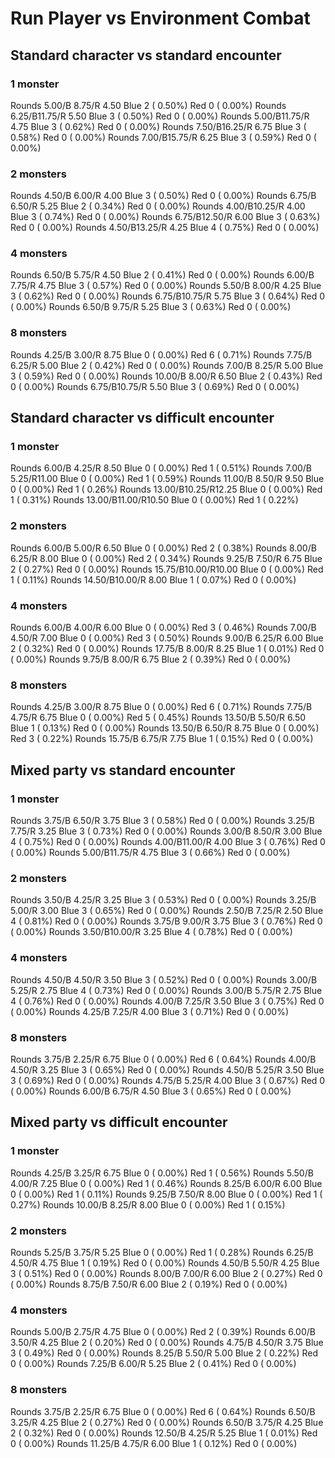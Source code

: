 # Run Player vs Environment Combat

## Standard character vs standard encounter

### 1 monster
Rounds  5.00/B 8.75/R 4.50 Blue 2 ( 0.50%) Red 0 ( 0.00%)
Rounds  6.25/B11.75/R 5.50 Blue 3 ( 0.50%) Red 0 ( 0.00%)
Rounds  5.00/B11.75/R 4.75 Blue 3 ( 0.62%) Red 0 ( 0.00%)
Rounds  7.50/B16.25/R 6.75 Blue 3 ( 0.58%) Red 0 ( 0.00%)
Rounds  7.00/B15.75/R 6.25 Blue 3 ( 0.59%) Red 0 ( 0.00%)

### 2 monsters
Rounds  4.50/B 6.00/R 4.00 Blue 3 ( 0.50%) Red 0 ( 0.00%)
Rounds  6.75/B 6.50/R 5.25 Blue 2 ( 0.34%) Red 0 ( 0.00%)
Rounds  4.00/B10.25/R 4.00 Blue 3 ( 0.74%) Red 0 ( 0.00%)
Rounds  6.75/B12.50/R 6.00 Blue 3 ( 0.63%) Red 0 ( 0.00%)
Rounds  4.50/B13.25/R 4.25 Blue 4 ( 0.75%) Red 0 ( 0.00%)

### 4 monsters
Rounds  6.50/B 5.75/R 4.50 Blue 2 ( 0.41%) Red 0 ( 0.00%)
Rounds  6.00/B 7.75/R 4.75 Blue 3 ( 0.57%) Red 0 ( 0.00%)
Rounds  5.50/B 8.00/R 4.25 Blue 3 ( 0.62%) Red 0 ( 0.00%)
Rounds  6.75/B10.75/R 5.75 Blue 3 ( 0.64%) Red 0 ( 0.00%)
Rounds  6.50/B 9.75/R 5.25 Blue 3 ( 0.63%) Red 0 ( 0.00%)

### 8 monsters
Rounds  4.25/B 3.00/R 8.75 Blue 0 ( 0.00%) Red 6 ( 0.71%)
Rounds  7.75/B 6.25/R 5.00 Blue 2 ( 0.42%) Red 0 ( 0.00%)
Rounds  7.00/B 8.25/R 5.00 Blue 3 ( 0.59%) Red 0 ( 0.00%)
Rounds 10.00/B 8.00/R 6.50 Blue 2 ( 0.43%) Red 0 ( 0.00%)
Rounds  6.75/B10.75/R 5.50 Blue 3 ( 0.69%) Red 0 ( 0.00%)
            

## Standard character vs difficult encounter

### 1 monster
Rounds  6.00/B 4.25/R 8.50 Blue 0 ( 0.00%) Red 1 ( 0.51%)
Rounds  7.00/B 5.25/R11.00 Blue 0 ( 0.00%) Red 1 ( 0.59%)
Rounds 11.00/B 8.50/R 9.50 Blue 0 ( 0.00%) Red 1 ( 0.26%)
Rounds 13.00/B10.25/R12.25 Blue 0 ( 0.00%) Red 1 ( 0.31%)
Rounds 13.00/B11.00/R10.50 Blue 0 ( 0.00%) Red 1 ( 0.22%)

### 2 monsters
Rounds  6.00/B 5.00/R 6.50 Blue 0 ( 0.00%) Red 2 ( 0.38%)
Rounds  8.00/B 6.25/R 8.00 Blue 0 ( 0.00%) Red 2 ( 0.34%)
Rounds  9.25/B 7.50/R 6.75 Blue 2 ( 0.27%) Red 0 ( 0.00%)
Rounds 15.75/B10.00/R10.00 Blue 0 ( 0.00%) Red 1 ( 0.11%)
Rounds 14.50/B10.00/R 8.00 Blue 1 ( 0.07%) Red 0 ( 0.00%)

### 4 monsters
Rounds  6.00/B 4.00/R 6.00 Blue 0 ( 0.00%) Red 3 ( 0.46%)
Rounds  7.00/B 4.50/R 7.00 Blue 0 ( 0.00%) Red 3 ( 0.50%)
Rounds  9.00/B 6.25/R 6.00 Blue 2 ( 0.32%) Red 0 ( 0.00%)
Rounds 17.75/B 8.00/R 8.25 Blue 1 ( 0.01%) Red 0 ( 0.00%)
Rounds  9.75/B 8.00/R 6.75 Blue 2 ( 0.39%) Red 0 ( 0.00%)

### 8 monsters
Rounds  4.25/B 3.00/R 8.75 Blue 0 ( 0.00%) Red 6 ( 0.71%)
Rounds  7.75/B 4.75/R 6.75 Blue 0 ( 0.00%) Red 5 ( 0.45%)
Rounds 13.50/B 5.50/R 6.50 Blue 1 ( 0.13%) Red 0 ( 0.00%)
Rounds 13.50/B 6.50/R 8.75 Blue 0 ( 0.00%) Red 3 ( 0.22%)
Rounds 15.75/B 6.75/R 7.75 Blue 1 ( 0.15%) Red 0 ( 0.00%)
            

## Mixed party vs standard encounter

### 1 monster
Rounds  3.75/B 6.50/R 3.75 Blue 3 ( 0.58%) Red 0 ( 0.00%)
Rounds  3.25/B 7.75/R 3.25 Blue 3 ( 0.73%) Red 0 ( 0.00%)
Rounds  3.00/B 8.50/R 3.00 Blue 4 ( 0.75%) Red 0 ( 0.00%)
Rounds  4.00/B11.00/R 4.00 Blue 3 ( 0.76%) Red 0 ( 0.00%)
Rounds  5.00/B11.75/R 4.75 Blue 3 ( 0.66%) Red 0 ( 0.00%)

### 2 monsters
Rounds  3.50/B 4.25/R 3.25 Blue 3 ( 0.53%) Red 0 ( 0.00%)
Rounds  3.25/B 5.00/R 3.00 Blue 3 ( 0.65%) Red 0 ( 0.00%)
Rounds  2.50/B 7.25/R 2.50 Blue 4 ( 0.81%) Red 0 ( 0.00%)
Rounds  3.75/B 9.00/R 3.75 Blue 3 ( 0.76%) Red 0 ( 0.00%)
Rounds  3.50/B10.00/R 3.25 Blue 4 ( 0.78%) Red 0 ( 0.00%)

### 4 monsters
Rounds  4.50/B 4.50/R 3.50 Blue 3 ( 0.52%) Red 0 ( 0.00%)
Rounds  3.00/B 5.25/R 2.75 Blue 4 ( 0.73%) Red 0 ( 0.00%)
Rounds  3.00/B 5.75/R 2.75 Blue 4 ( 0.76%) Red 0 ( 0.00%)
Rounds  4.00/B 7.25/R 3.50 Blue 3 ( 0.75%) Red 0 ( 0.00%)
Rounds  4.25/B 7.25/R 4.00 Blue 3 ( 0.71%) Red 0 ( 0.00%)

### 8 monsters
Rounds  3.75/B 2.25/R 6.75 Blue 0 ( 0.00%) Red 6 ( 0.64%)
Rounds  4.00/B 4.50/R 3.25 Blue 3 ( 0.65%) Red 0 ( 0.00%)
Rounds  4.50/B 5.25/R 3.50 Blue 3 ( 0.69%) Red 0 ( 0.00%)
Rounds  4.75/B 5.25/R 4.00 Blue 3 ( 0.67%) Red 0 ( 0.00%)
Rounds  6.00/B 6.75/R 4.50 Blue 3 ( 0.65%) Red 0 ( 0.00%)
            

## Mixed party vs difficult encounter

### 1 monster
Rounds  4.25/B 3.25/R 6.75 Blue 0 ( 0.00%) Red 1 ( 0.56%)
Rounds  5.50/B 4.00/R 7.25 Blue 0 ( 0.00%) Red 1 ( 0.46%)
Rounds  8.25/B 6.00/R 6.00 Blue 0 ( 0.00%) Red 1 ( 0.11%)
Rounds  9.25/B 7.50/R 8.00 Blue 0 ( 0.00%) Red 1 ( 0.27%)
Rounds 10.00/B 8.25/R 8.00 Blue 0 ( 0.00%) Red 1 ( 0.15%)

### 2 monsters
Rounds  5.25/B 3.75/R 5.25 Blue 0 ( 0.00%) Red 1 ( 0.28%)
Rounds  6.25/B 4.50/R 4.75 Blue 1 ( 0.19%) Red 0 ( 0.00%)
Rounds  4.50/B 5.50/R 4.25 Blue 3 ( 0.51%) Red 0 ( 0.00%)
Rounds  8.00/B 7.00/R 6.00 Blue 2 ( 0.27%) Red 0 ( 0.00%)
Rounds  8.75/B 7.50/R 6.00 Blue 2 ( 0.19%) Red 0 ( 0.00%)

### 4 monsters
Rounds  5.00/B 2.75/R 4.75 Blue 0 ( 0.00%) Red 2 ( 0.39%)
Rounds  6.00/B 3.50/R 4.25 Blue 2 ( 0.20%) Red 0 ( 0.00%)
Rounds  4.75/B 4.50/R 3.75 Blue 3 ( 0.49%) Red 0 ( 0.00%)
Rounds  8.25/B 5.50/R 5.00 Blue 2 ( 0.22%) Red 0 ( 0.00%)
Rounds  7.25/B 6.00/R 5.25 Blue 2 ( 0.41%) Red 0 ( 0.00%)

### 8 monsters
Rounds  3.75/B 2.25/R 6.75 Blue 0 ( 0.00%) Red 6 ( 0.64%)
Rounds  6.50/B 3.25/R 4.25 Blue 2 ( 0.27%) Red 0 ( 0.00%)
Rounds  6.50/B 3.75/R 4.25 Blue 2 ( 0.32%) Red 0 ( 0.00%)
Rounds 12.50/B 4.25/R 5.25 Blue 1 ( 0.01%) Red 0 ( 0.00%)
Rounds 11.25/B 4.75/R 6.00 Blue 1 ( 0.12%) Red 0 ( 0.00%)
